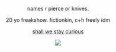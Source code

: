 <div align="center">

names r pierce or knives.

20 yo freakshow. fictionkin, c+h freely idm

[shall we stay curious](https://pronouns.cc/@stickykeys)

</div>

<div align="center">

  ![](https://komarev.com/ghpvc/?username=rozzychill&color=fd2f00&style=plastic&label=eggs)
  
</div>
